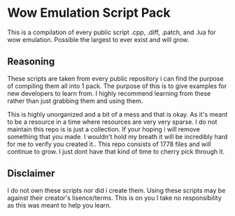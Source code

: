 # Wow Emulation Script Pack
This is a compilation of every public script .cpp, .diff, .patch, and .lua for wow emulation. Possible the largest to ever exist and will grow.

## Reasoning
These scripts are taken from every public repository i can find the purpose of compiling them all into 1 pack.
The purpose of this is to give examples for new developers to learn from.
I highly recommend learning from these rather than just grabbing them and using them.

This is highly unorganized and a bit of a mess and that is okay. As it's meant to be a resource in a time where resources are very very sparse.
I do not maintain this repo is is just a collection. If your hoping i will remove something that you made. 
I wouldn't hold my breath it will be incredibly hard for me to verify you created it.. 
This repo consists of 1778 files and will continue to grow. I just dont have that kind of time to cherry pick through it. 

## Disclaimer
I do not own these scripts nor did i create them.
Using these scripts may be against their creator's lisence/terms. 
This is on you I take no responsibility as this was meant to help you learn.
